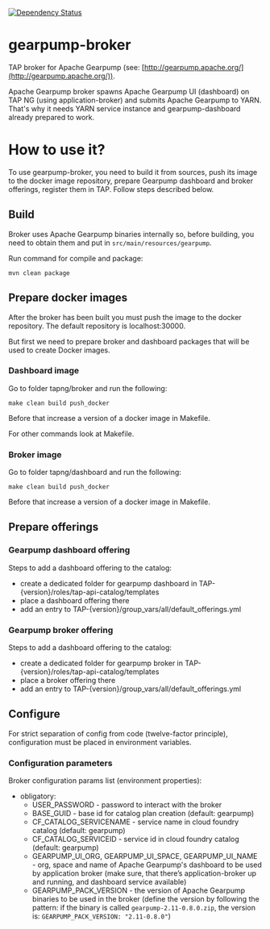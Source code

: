 [![Dependency Status](https://www.versioneye.com/user/projects/57236753ba37ce0031fc1d55/badge.svg?style=flat)](https://www.versioneye.com/user/projects/57236753ba37ce0031fc1d55)

# gearpump-broker

TAP broker for Apache Gearpump (see: [http://gearpump.apache.org/](http://gearpump.apache.org/)).

Apache Gearpump broker spawns Apache Gearpump UI (dashboard) on TAP NG (using application-broker) and submits Apache Gearpump to YARN.
That's why it needs YARN service instance and gearpump-dashboard already prepared to work.

# How to use it?
To use gearpump-broker, you need to build it from sources, push its image to the docker image repository, prepare Gearpump dashboard and broker offerings, register them in TAP. 
Follow steps described below.

## Build
Broker uses Apache Gearpump binaries internally so, before building, you need to obtain them and put in ``src/main/resources/gearpump``.

Run command for compile and package:
```
mvn clean package
```

## Prepare docker images

After the broker has been built you must push the image to the docker repository.
The default repository is localhost:30000.

But first we need to prepare broker and dashboard packages that will be used to create Docker images.
 
### Dashboard image

Go to folder tapng/broker and run the following:

```
make clean build push_docker
```

Before that increase a version of a docker image in Makefile.

For other commands look at Makefile.


### Broker image

Go to folder tapng/dashboard and run the following:
```
make clean build push_docker
```

Before that increase a version of a docker image in Makefile.


## Prepare offerings

### Gearpump dashboard offering

Steps to add a dashboard offering to the catalog:

- create a dedicated folder for gearpump dashboard in TAP-{version}/roles/tap-api-catalog/templates
- place a dashboard offering there 
- add an entry to  TAP-{version}/group_vars/all/default_offerings.yml

### Gearpump broker offering

Steps to add a dashboard offering to the catalog:

- create a dedicated folder for gearpump broker in TAP-{version}/roles/tap-api-catalog/templates
- place a broker offering there 
- add an entry to TAP-{version}/group_vars/all/default_offerings.yml

## Configure
For strict separation of config from code (twelve-factor principle), configuration must be placed in environment variables.

### Configuration parameters
Broker configuration params list (environment properties):

* obligatory:
  * USER_PASSWORD - password to interact with the broker
  * BASE_GUID - base id for catalog plan creation (default: gearpump)
  * CF_CATALOG_SERVICENAME - service name in cloud foundry catalog (default: gearpump)
  * CF_CATALOG_SERVICEID - service id in cloud foundry catalog (default: gearpump)
  * GEARPUMP_UI_ORG, GEARPUMP_UI_SPACE, GEARPUMP_UI_NAME - org, space and name of Apache Gearpump's dashboard to be used by application broker (make sure, that there’s application-broker up and running, and dashboard service available)
  * GEARPUMP_PACK_VERSION - the version of Apache Gearpump binaries to be used in the broker (define the version by following the pattern: if the binary is called ``gearpump-2.11-0.8.0.zip``, the version is: ``GEARPUMP_PACK_VERSION: "2.11-0.8.0"``)
